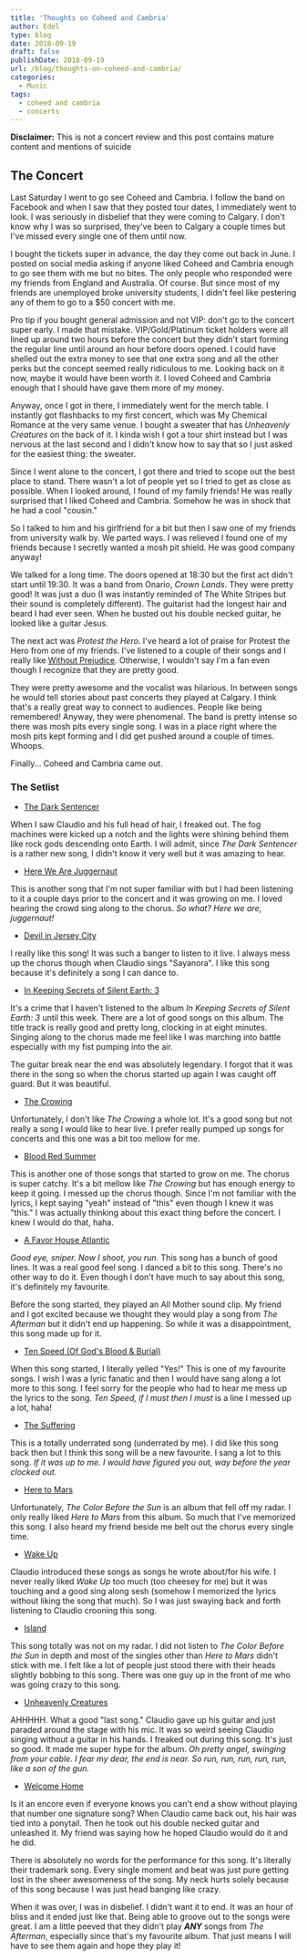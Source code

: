 ```yaml
---
title: 'Thoughts on Coheed and Cambria'
author: Edel
type: blog
date: 2018-09-19
draft: false
publishDate: 2018-09-19
url: /blog/thoughts-on-coheed-and-cambria/
categories:
  - Music
tags:
  - coheed and cambria
  - concerts
---
```


**Disclaimer:** This is not a concert review and this post contains mature content and mentions of suicide

## The Concert

Last Saturday I went to go see Coheed and Cambria. I follow the band on Facebook and when I saw that they posted tour dates, I immediately went to look. I was seriously in disbelief that they were coming to Calgary. I don't know why I was so surprised, they've been to Calgary a couple times but I've missed every single one of them until now.

I bought the tickets super in advance, the day they come out back in June. I posted on social media asking if anyone liked Coheed and Cambria enough to go see them with me but no bites. The only people who responded were my friends from England and Australia. Of course. But since most of my friends are unemployed broke university students, I didn't feel like pestering any of them to go to a $50 concert with me.

Pro tip if you bought general admission and not VIP: don't go to the concert super early. I made that mistake. VIP/Gold/Platinum ticket holders were all lined up around two hours before the concert but they didn't start forming the regular line until around an hour before doors opened. I could have shelled out the extra money to see that one extra song and all the other perks but the concept seemed really ridiculous to me. Looking back on it now, maybe it would have been worth it. I loved Coheed and Cambria enough that I should have gave them more of my money.

Anyway, once I got in there, I immediately went for the merch table. I instantly got flashbacks to my first concert, which was My Chemical Romance at the very same venue. I bought a sweater that has *Unheavenly Creatures* on the back of it. I kinda wish I got a tour shirt instead but I was nervous at the last second and I didn't know how to say that so I just asked for the easiest thing: the sweater.

Since I went alone to the concert, I got there and tried to scope out the best place to stand. There wasn't a lot of people yet so I tried to get as close as possible. When I looked around, I found of my family friends! He was really surprised that I liked Coheed and Cambria. Somehow he was in shock that he had a cool "cousin."

So I talked to him and his girlfriend for a bit but then I saw one of my friends from university walk by. We parted ways. I was relieved I found one of my friends because I secretly wanted a mosh pit shield. He was good company anyway!

We talked for a long time. The doors opened at 18:30 but the first act didn't start until 19:30. It was a band from Onario, *Crown Lands*. They were pretty good! It was just a duo (I was instantly reminded of The White Stripes but their sound is completely different). The guitarist had the longest hair and beard I had ever seen. When he busted out his double necked guitar, he looked like a guitar Jesus.

The next act was *Protest the Hero*. I've heard a lot of praise for Protest the Hero from one of my friends. I've listened to a couple of their songs and I really like [Without Prejudice](https://www.youtube.com/watch?v=d8gulOH3i4s). Otherwise, I wouldn't say I'm a fan even though I recognize that they are pretty good.

They were pretty awesome and the vocalist was hilarious. In between songs he would tell stories about past concerts they played at Calgary. I think that's a really great way to connect to audiences. People like being remembered! Anyway, they were phenomenal. The band is pretty intense so there was mosh pits every single song. I was in a place right where the mosh pits kept forming and I did get pushed around a couple of times. Whoops.

Finally... Coheed and Cambria came out.

### The Setlist

* [The Dark Sentencer](https://www.youtube.com/watch?v=T3zm1_JSPOQ)

When I saw Claudio and his full head of hair, I freaked out. The fog machines were kicked up a notch and the lights were shining behind them like rock gods descending onto Earth. I will admit, since *The Dark Sentencer* is a rather new song, I didn't know it very well but it was amazing to hear.

* [Here We Are Juggernaut](https://www.youtube.com/watch?v=cLFtM4GIRA4)

This is another song that I'm not super familiar with but I had been listening to it a couple days prior to the concert and it was growing on me. I loved hearing the crowd sing along to the chorus. *So what? Here we are, juggernaut!*

* [Devil in Jersey City](https://www.youtube.com/watch?v=3bwELa13rBo)

I really like this song! It was such a banger to listen to it live. I always mess up the chorus though when Claudio sings "Sayanora". I like this song because it's definitely a song I can dance to.

* [In Keeping Secrets of Silent Earth: 3](https://www.youtube.com/watch?v=9xj43rpDwnk)

It's a crime that I haven't listened to the album *In Keeping Secrets of Silent Earth: 3* until this week. There are a lot of good songs on this album. The title track is really good and pretty long, clocking in at eight minutes. Singing along to the chorus made me feel like I was marching into battle especially with my fist pumping into the air.

The guitar break near the end was absolutely legendary. I forgot that it was there in the song so when the chorus started up again I was caught off guard. But it was beautiful.

* [The Crowing](https://www.youtube.com/watch?v=jWnrVZ76k0g)

Unfortunately, I don't like *The Crowing* a whole lot. It's a good song but not really a song I would like to hear live. I prefer really pumped up songs for concerts and this one was a bit too mellow for me.

* [Blood Red Summer](https://www.youtube.com/watch?v=oFObU6-qN_k)

This is another one of those songs that started to grow on me. The chorus is super catchy. It's a bit mellow like *The Crowing* but has enough energy to keep it going. I messed up the chorus though. Since I'm not familiar with the lyrics, I kept saying "yeah" instead of "this" even though I knew it was "this." I was actually thinking about this exact thing before the concert. I knew I would do that, haha.

* [A Favor House Atlantic](https://www.youtube.com/watch?v=GnKP6HtmyNs)

*Good eye, sniper. Now I shoot, you run.* This song has a bunch of good lines. It was a real good feel song. I danced a bit to this song. There's no other way to do it. Even though I don't have much to say about this song, it's definitely my favourite.

Before the song started, they played an All Mother sound clip. My friend and I got excited because we thought they would play a song from *The Afterman* but it didn't end up happening. So while it was a disappointment, this song made up for it.

* [Ten Speed (Of God's Blood & Burial)](https://www.youtube.com/watch?v=yx5-5F2tGiQ)

When this song started, I literally yelled "Yes!" This is one of my favourite songs. I wish I was a lyric fanatic and then I would have sang along a lot more to this song. I feel sorry for the people who had to hear me mess up the lyrics to the song. *Ten Speed, if I must then I must* is a line I messed up a lot, haha!

* [The Suffering](https://www.youtube.com/watch?v=XnABRPS37hk)

This is a totally underrated song (underrated by me). I did like this song back then but I think this song will be a new favourite. I sang a lot to this song. *If it was up to me. I would have figured you out, way before the year clocked out.*

* [Here to Mars](https://www.youtube.com/watch?v=svyLMR7yjhU)

Unfortunately, *The Color Before the Sun* is an album that fell off my radar. I only really liked *Here to Mars* from this album. So much that I've memorized this song. I also heard my friend beside me belt out the chorus every single time.

* [Wake Up](https://www.youtube.com/watch?v=avpcGH9Uim4)

Claudio introduced these songs as songs he wrote about/for his wife. I never really liked *Wake Up* too much (too cheesey for me) but it was touching and a good sing along sesh (somehow I memorized the lyrics without liking the song that much). So I was just swaying back and forth listening to Claudio crooning this song.

* [Island](https://www.youtube.com/watch?v=_ED4GBcPI9s)

This song totally was not on my radar. I did not listen to *The Color Before the Sun* in depth and most of the singles other than *Here to Mars* didn't stick with me. I felt like a lot of people just stood there with their heads slightly bobbing to this song. There was one guy up in the front of me who was going crazy to this song.

* [Unheavenly Creatures](https://www.youtube.com/watch?v=SAjioxRA1bo)

AHHHHH. What a good "last song." Claudio gave up his guitar and just paraded around the stage with his mic. It was so weird seeing Claudio singing without a guitar in his hands. I freaked out during this song. It's just so good. It made me super hype for the album. *Oh pretty angel, swinging from your cable. I fear my dear, the end is near. So run, run, run, run, run, like a son of the gun.*

* [Welcome Home](https://www.youtube.com/watch?v=n0H3RlaQVrM)

Is it an encore even if everyone knows you can't end a show without playing that number one signature song? When Claudio came back out, his hair was tied into a ponytail. Then he took out his double necked guitar and unleashed it. My friend was saying how he hoped Claudio would do it and he did.

There is absolutely no words for the performance for this song. It's literally their trademark song. Every single moment and beat was just pure getting lost in the sheer awesomeness of the song. My neck hurts solely because of this song because I was just head banging like crazy.

When it was over, I was in disbelief. I didn't want it to end. It was an hour of bliss and it ended just like that. Being able to groove out to the songs were great. I am a little peeved that they didn't play ***ANY*** songs from *The Afterman*, especially since that's my favourite album. That just means I will have to see them again and hope they play it!